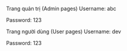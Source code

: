 Trang quản trị (Admin pages)
Username: abc

Password: 123

Trang người dùng (User pages)
Username: dev

Password: 123 